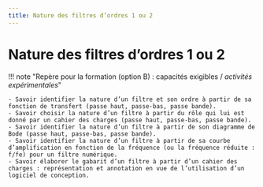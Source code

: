 ```yaml
---
title: Nature des filtres d’ordres 1 ou 2
---
```


# Nature des filtres d’ordres 1 ou 2

!!! note "Repère pour la formation (option B) : capacités exigibles / *activités expérimentales*"

    - Savoir identifier la nature d’un filtre et son ordre à partir de sa fonction de transfert (passe haut, passe-bas, passe bande).
    - Savoir choisir la nature d’un filtre à partir du rôle qui lui est donné par un cahier des charges (passe haut, passe-bas, passe bande).
    - Savoir identifier la nature d’un filtre à partir de son diagramme de Bode (passe haut, passe-bas, passe bande).
    - Savoir identifier la nature d’un filtre à partir de sa courbe d’amplification en fonction de la fréquence (ou la fréquence réduite : f/fe) pour un filtre numérique.
    - Savoir élaborer le gabarit d’un filtre à partir d’un cahier des charges : représentation et annotation en vue de l’utilisation d’un logiciel de conception.



